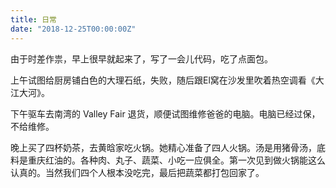 ```yaml
---
title: 日常
date: "2018-12-25T00:00:00Z"
---
```


由于时差作祟，早上很早就起来了，写了一会儿代码，吃了点面包。

上午试图给厨房铺白色的大理石纸，失败，随后跟El窝在沙发里吹着热空调看《大江大河》。

下午驱车去南湾的 Valley Fair 退货，顺便试图维修爸爸的电脑。电脑已经过保，不给维修。

晚上买了四杯奶茶，去黄晗家吃火锅。她精心准备了四人火锅。汤是用猪骨汤，底料是重庆红油的。各种肉、丸子、蔬菜、小吃一应俱全。第一次见到做火锅能这么认真的。当然我们四个人根本没吃完，最后把蔬菜都打包回家了。
